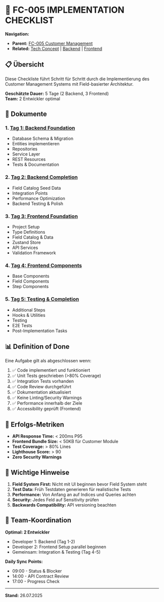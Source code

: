 # 📁 FC-005 IMPLEMENTATION CHECKLIST

**Navigation:**
- **Parent:** [FC-005 Customer Management](/Users/joergstreeck/freshplan-sales-tool/docs/features/FC-005-CUSTOMER-MANAGEMENT/README.md)
- **Related:** [Tech Concept](/Users/joergstreeck/freshplan-sales-tool/docs/features/FC-005-CUSTOMER-MANAGEMENT/01-TECH-CONCEPT/README.md) | [Backend](/Users/joergstreeck/freshplan-sales-tool/docs/features/FC-005-CUSTOMER-MANAGEMENT/02-BACKEND/README.md) | [Frontend](/Users/joergstreeck/freshplan-sales-tool/docs/features/FC-005-CUSTOMER-MANAGEMENT/03-FRONTEND/README.md)

## 📋 Übersicht

Diese Checkliste führt Schritt für Schritt durch die Implementierung des Customer Management Systems mit Field-basierter Architektur.

**Geschätzte Dauer:** 5 Tage (2 Backend, 3 Frontend)  
**Team:** 2 Entwickler optimal  

## 📑 Dokumente

### 1. [Tag 1: Backend Foundation](01-day-1-backend.md)
- Database Schema & Migration
- Entities implementieren
- Repositories
- Service Layer
- REST Resources
- Tests & Documentation

### 2. [Tag 2: Backend Completion](02-day-2-persistence.md)
- Field Catalog Seed Data
- Integration Points
- Performance Optimization
- Backend Testing & Polish

### 3. [Tag 3: Frontend Foundation](03-day-3-frontend.md)
- Project Setup
- Type Definitions
- Field Catalog & Data
- Zustand Store
- API Services
- Validation Framework

### 4. [Tag 4: Frontend Components](04-day-4-integration.md)
- Base Components
- Field Components
- Step Components

### 5. [Tag 5: Testing & Completion](05-day-5-testing.md)
- Additional Steps
- Hooks & Utilities
- Testing
- E2E Tests
- Post-Implementation Tasks

## 📊 Definition of Done

Eine Aufgabe gilt als abgeschlossen wenn:

1. ✅ Code implementiert und funktioniert
2. ✅ Unit Tests geschrieben (>80% Coverage)
3. ✅ Integration Tests vorhanden
4. ✅ Code Review durchgeführt
5. ✅ Dokumentation aktualisiert
6. ✅ Keine Linting/Security Warnings
7. ✅ Performance innerhalb der Ziele
8. ✅ Accessibility geprüft (Frontend)

## 🎯 Erfolgs-Metriken

- **API Response Time:** < 200ms P95
- **Frontend Bundle Size:** < 50KB für Customer Module
- **Test Coverage:** > 80% Lines
- **Lighthouse Score:** > 90
- **Zero Security Warnings**

## 🚨 Wichtige Hinweise

1. **Field System First:** Nicht mit UI beginnen bevor Field System steht
2. **Test Data:** Früh Testdaten generieren für realistische Tests
3. **Performance:** Von Anfang an auf Indices und Queries achten
4. **Security:** Jedes Feld auf Sensitivity prüfen
5. **Backwards Compatibility:** API versioning beachten

## 🤝 Team-Koordination

**Optimal: 2 Entwickler**
- Developer 1: Backend (Tag 1-2)
- Developer 2: Frontend Setup parallel beginnen
- Gemeinsam: Integration & Testing (Tag 4-5)

**Daily Sync Points:**
- 09:00 - Status & Blocker
- 14:00 - API Contract Review
- 17:00 - Progress Check

---

**Stand:** 26.07.2025